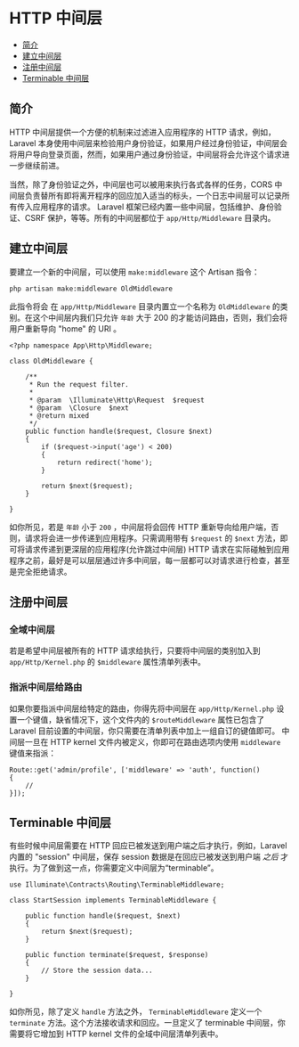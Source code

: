 # HTTP 中间层

- [简介](#introduction)
- [建立中间层](#defining-middleware)
- [注册中间层](#registering-middleware)
- [Terminable 中间层](#terminableness-middleware)

<a name="introduction"></a>
## 简介

HTTP 中间层提供一个方便的机制来过滤进入应用程序的 HTTP 请求，例如，Laravel 本身使用中间层来检验用户身份验证，如果用户经过身份验证，中间层会将用户导向登录页面，然而，如果用户通过身份验证，中间层将会允许这个请求进一步继续前进。

当然，除了身份验证之外，中间层也可以被用来执行各式各样的任务，CORS 中间层负责替所有即将离开程序的回应加入适当的标头，一个日志中间层可以记录所有传入应用程序的请求。
Laravel 框架已经内置一些中间层，包括维护、身份验证、CSRF 保护，等等。所有的中间层都位于 `app/Http/Middleware`  目录内。

<a name="defining-middleware"></a>
## 建立中间层

要建立一个新的中间层，可以使用 `make:middleware` 这个 Artisan 指令：

	php artisan make:middleware OldMiddleware

此指令将会 在 `app/Http/Middleware` 目录内置立一个名称为 `OldMiddleware` 的类别。在这个中间层内我们只允许 `年龄` 大于 200 的才能访问路由，否则，我们会将用户重新导向 "home" 的 URI 。

	<?php namespace App\Http\Middleware;

	class OldMiddleware {

		/**
		 * Run the request filter.
		 *
		 * @param  \Illuminate\Http\Request  $request
		 * @param  \Closure  $next
		 * @return mixed
		 */
		public function handle($request, Closure $next)
		{
			if ($request->input('age') < 200)
			{
				return redirect('home');
			}

			return $next($request);
		}

	}

如你所见，若是 `年龄` 小于 `200` ，中间层将会回传 HTTP 重新导向给用户端，否则，请求将会进一步传递到应用程序。只需调用带有 `$request` 的 `$next` 方法，即可将请求传递到更深层的应用程序(允许跳过中间层)
HTTP 请求在实际碰触到应用程序之前，最好是可以层层通过许多中间层，每一层都可以对请求进行检查，甚至是完全拒绝请求。

<a name="registering-middleware"></a>
## 注册中间层

### 全域中间层

若是希望中间层被所有的 HTTP 请求给执行，只要将中间层的类别加入到 `app/Http/Kernel.php` 的 `$middleware` 属性清单列表中。

### 指派中间层给路由

如果你要指派中间层给特定的路由，你得先将中间层在 `app/Http/Kernel.php` 设置一个键值，缺省情况下，这个文件内的 `$routeMiddleware` 属性已包含了 Laravel 目前设置的中间层，你只需要在清单列表中加上一组自订的键值即可。
中间层一旦在 HTTP kernel 文件内被定义，你即可在路由选项内使用 `middleware` 键值来指派：

	Route::get('admin/profile', ['middleware' => 'auth', function()
	{
		//
	}]);

<a name="terminable-middleware"></a>
## Terminable 中间层

有些时候中间层需要在 HTTP 回应已被发送到用户端之后才执行，例如，Laravel 内置的 "session" 中间层，保存 session 数据是在回应已被发送到用户端 _之后_ 才执行。为了做到这一点，你需要定义中间层为“terminable”。

	use Illuminate\Contracts\Routing\TerminableMiddleware;

	class StartSession implements TerminableMiddleware {

		public function handle($request, $next)
		{
			return $next($request);
		}

		public function terminate($request, $response)
		{
			// Store the session data...
		}

	}

如你所见，除了定义 `handle` 方法之外， `TerminableMiddleware` 定义一个 `terminate`  方法。这个方法接收请求和回应。一旦定义了 terminable 中间层，你需要将它增加到 HTTP kernel 文件的全域中间层清单列表中。
